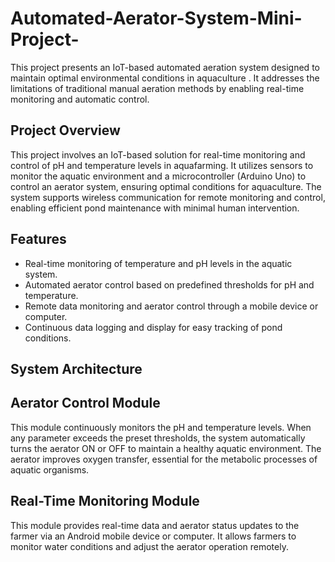 # Automated-Aerator-System-Mini-Project-
This project presents an IoT-based automated aeration system designed to maintain optimal environmental conditions in aquaculture . It addresses the limitations of traditional manual aeration methods by enabling real-time monitoring and automatic control.
## Project Overview
This project involves an IoT-based solution for real-time monitoring and control of pH and temperature levels in aquafarming. It utilizes sensors to monitor the aquatic environment and a microcontroller (Arduino Uno) to control an aerator system, ensuring optimal conditions for aquaculture. The system supports wireless communication for remote monitoring and control, enabling efficient pond maintenance with minimal human intervention.
## Features

- Real-time monitoring of temperature and pH levels in the aquatic system.
- Automated aerator control based on predefined thresholds for pH and temperature.
- Remote data monitoring and aerator control through a mobile device or computer.
- Continuous data logging and display for easy tracking of pond conditions.

## System Architecture
## Aerator Control Module
This module continuously monitors the pH and temperature levels. When any parameter exceeds the preset thresholds, the system automatically turns the aerator ON or OFF to maintain a healthy aquatic environment. The aerator improves oxygen transfer, essential for the metabolic processes of aquatic organisms.
## Real-Time Monitoring Module
This module provides real-time data and aerator status updates to the farmer via an Android mobile device or computer. It allows farmers to monitor water conditions and adjust the aerator operation remotely.
